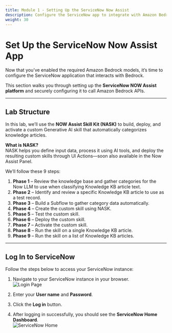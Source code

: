```yaml
---
title: Module 1 - Setting Up the ServiceNow Now Assist
description: Configure the ServiceNow app to integrate with Amazon Bedrock and begin the modernization workflow.
weight: 30
---
```


# Set Up the ServiceNow Now Assist App

Now that you’ve enabled the required Amazon Bedrock models, it’s time to configure the ServiceNow application that interacts with Bedrock.

This section walks you through setting up the **ServiceNow NOW Assist platform** and securely configuring it to call Amazon Bedrock APIs.

---

## Lab Structure

In this lab, we’ll use the **NOW Assist Skill Kit (NASK)** to build, deploy, and activate a custom Generative AI skill that automatically categorizes knowledge articles.

**What is NASK?**  
NASK helps you define input data, process it using AI tools, and deploy the resulting custom skills through UI Actions—soon also available in the Now Assist Panel.

We’ll follow these 9 steps:

1. **Phase 1** – Review the knowledge base and gather categories for the Now LLM to use when classifying Knowledge KB article text.
2. **Phase 2** – Identify and review a specific Knowledge KB article to use as a test record.
3. **Phase 3** – Build a Subflow to gather category data automatically.
4. **Phase 4** – Create the custom skill using NASK.
5. **Phase 5** – Test the custom skill.
6. **Phase 6** – Deploy the custom skill.
7. **Phase 7** – Activate the custom skill.
8. **Phase 8** – Run the skill on a single Knowledge KB article.
9. **Phase 9** – Run the skill on a list of Knowledge KB articles.

---

## Log In to ServiceNow

Follow the steps below to access your ServiceNow instance:

1. Navigate to your ServiceNow instance in your browser.  
![Login Page](/images/servicenow/now-login.png)

2. Enter your **User name** and **Password**.

3. Click the **Log in** button.

4. After logging in successfully, you should see the **ServiceNow Home Dashboard**.  
![ServiceNow Home](/images/servicenow/now-home.png)